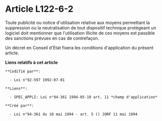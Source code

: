 # Article L122-6-2

Toute publicité ou notice d'utilisation relative aux moyens permettant la suppression ou la neutralisation de tout dispositif
technique protégeant un logiciel doit mentionner que l'utilisation illicite de ces moyens est passible des sanctions prévues
en cas de contrefaçon.

Un décret en Conseil d'Etat fixera les conditions d'application du présent article.

**Liens relatifs à cet article**

	**Codifié par**:

	  - Loi n°92-597 1992-07-01

	**Liens**:

	  - SPEC_APPLI: Loi n°94-361 1994-05-10 art. 11 *champ d'application*

	**Créé par**:

	  - Loi n°94-361 du 10 mai 1994 - art. 5 () JORF 11 mai 1994
